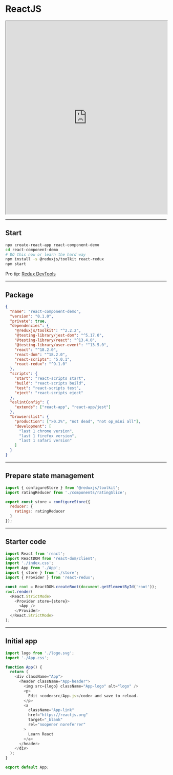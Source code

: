 # ReactJS

<iframe width="100%" height="600" src="https://react.dev/"></iframe>

---

## Start

```bash
npx create-react-app react-component-demo
cd react-component-demo
# DO this now or learn the hard way
npm install -s @reduxjs/toolkit react-redux
npm start
```

Pro tip: [Redux DevTools](https://chromewebstore.google.com/detail/redux-devtools/lmhkpmbekcpmknklioeibfkpmmfibljd)

---

## Package

```json
{
  "name": "react-component-demo",
  "version": "0.1.0",
  "private": true,
  "dependencies": {
    "@reduxjs/toolkit": "^2.2.2",
    "@testing-library/jest-dom": "^5.17.0",
    "@testing-library/react": "^13.4.0",
    "@testing-library/user-event": "^13.5.0",
    "react": "^18.2.0",
    "react-dom": "^18.2.0",
    "react-scripts": "5.0.1",
    "react-redux": "^9.1.0"
  },
  "scripts": {
    "start": "react-scripts start",
    "build": "react-scripts build",
    "test": "react-scripts test",
    "eject": "react-scripts eject"
  },
  "eslintConfig": {
    "extends": ["react-app", "react-app/jest"]
  },
  "browserslist": {
    "production": [">0.2%", "not dead", "not op_mini all"],
    "development": [
      "last 1 chrome version",
      "last 1 firefox version",
      "last 1 safari version"
    ]
  }
}
```

---

## Prepare state management

```js
import { configureStore } from '@reduxjs/toolkit';
import ratingReducer from './components/ratingSlice';

export const store = configureStore({
  reducer: {
    ratings: ratingReducer
  }
});
```

---

## Starter code

```js
import React from 'react';
import ReactDOM from 'react-dom/client';
import './index.css';
import App from './App';
import { store } from './store';
import { Provider } from 'react-redux';

const root = ReactDOM.createRoot(document.getElementById('root'));
root.render(
  <React.StrictMode>
    <Provider store={store}>
      <App />
    </Provider>
  </React.StrictMode>
);
```

---

## Initial app

```js
import logo from './logo.svg';
import './App.css';

function App() {
  return (
    <div className="App">
      <header className="App-header">
        <img src={logo} className="App-logo" alt="logo" />
        <p>
          Edit <code>src/App.js</code> and save to reload.
        </p>
        <a
          className="App-link"
          href="https://reactjs.org"
          target="_blank"
          rel="noopener noreferrer"
        >
          Learn React
        </a>
      </header>
    </div>
  );
}

export default App;
```
